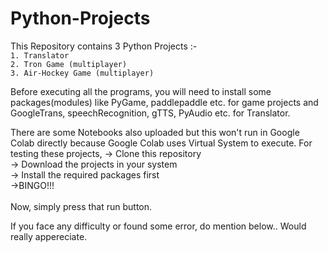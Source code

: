 # Python-Projects
This Repository contains 3 Python Projects :- <br>
   `1. Translator`<br>
   `2. Tron Game (multiplayer)` <br>
   `3. Air-Hockey Game (multiplayer)` <br>
    
Before executing all the programs, you will need to install some packages(modules) like
PyGame, paddlepaddle etc. for game projects and GoogleTrans, speechRecognition, gTTS, PyAudio etc. for Translator.

There are some Notebooks also uploaded but this won't run in Google Colab directly because Google Colab uses Virtual System
to execute.
For testing these projects,
    -> Clone this repository <br>
    -> Download the projects in your system <br>
    -> Install the required packages first <br>
    ->BINGO!!! <br> <br>
      Now, simply press that run button.
      
If you face any difficulty or found some error, do mention below..
Would really appereciate.
